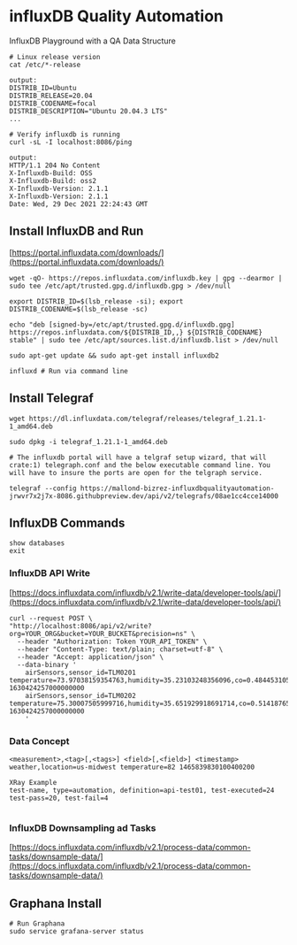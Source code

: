 # influxDB Quality Automation
InfluxDB Playground with a QA Data Structure

```
# Linux release version
cat /etc/*-release 

output:
DISTRIB_ID=Ubuntu
DISTRIB_RELEASE=20.04
DISTRIB_CODENAME=focal
DISTRIB_DESCRIPTION="Ubuntu 20.04.3 LTS"
...
```
```
# Verify influxdb is running
curl -sL -I localhost:8086/ping

output:
HTTP/1.1 204 No Content
X-Influxdb-Build: OSS
X-Influxdb-Build: oss2
X-Influxdb-Version: 2.1.1
X-Influxdb-Version: 2.1.1
Date: Wed, 29 Dec 2021 22:24:43 GMT

```
## Install InfluxDB and Run

[https://portal.influxdata.com/downloads/](https://portal.influxdata.com/downloads/)

```
wget -qO- https://repos.influxdata.com/influxdb.key | gpg --dearmor | sudo tee /etc/apt/trusted.gpg.d/influxdb.gpg > /dev/null

export DISTRIB_ID=$(lsb_release -si); export DISTRIB_CODENAME=$(lsb_release -sc)

echo "deb [signed-by=/etc/apt/trusted.gpg.d/influxdb.gpg] https://repos.influxdata.com/${DISTRIB_ID,,} ${DISTRIB_CODENAME} stable" | sudo tee /etc/apt/sources.list.d/influxdb.list > /dev/null

sudo apt-get update && sudo apt-get install influxdb2

```
```
influxd # Run via command line
```

## Install Telegraf
```
wget https://dl.influxdata.com/telegraf/releases/telegraf_1.21.1-1_amd64.deb

sudo dpkg -i telegraf_1.21.1-1_amd64.deb
```

```
# The influxdb portal will have a telgraf setup wizard, that will crate:1) telegraph.conf and the below executable command line. You will have to insure the ports are open for the telgraph service.

telegraf --config https://mallond-bizrez-influxdbqualityautomation-jrwvr7x2j7x-8086.githubpreview.dev/api/v2/telegrafs/08ae1cc4cce14000
```


## InfluxDB Commands
```
show databases
exit
```

### InfluxDB API Write
[https://docs.influxdata.com/influxdb/v2.1/write-data/developer-tools/api/](https://docs.influxdata.com/influxdb/v2.1/write-data/developer-tools/api/)
```
curl --request POST \
"http://localhost:8086/api/v2/write?org=YOUR_ORG&bucket=YOUR_BUCKET&precision=ns" \
  --header "Authorization: Token YOUR_API_TOKEN" \
  --header "Content-Type: text/plain; charset=utf-8" \
  --header "Accept: application/json" \
  --data-binary '
    airSensors,sensor_id=TLM0201 temperature=73.97038159354763,humidity=35.23103248356096,co=0.48445310567793615 1630424257000000000
    airSensors,sensor_id=TLM0202 temperature=75.30007505999716,humidity=35.651929918691714,co=0.5141876544505826 1630424257000000000
    '
```
### Data Concept
```
<measurement>,<tag>[,<tags>] <field>[,<field>] <timestamp>
weather,location=us-midwest temperature=82 1465839830100400200

XRay Example
test-name, type=automation, definition=api-test01, test-executed=24 test-pass=20, test-fail=4


```
### InfluxDB Downsampling ad Tasks
[https://docs.influxdata.com/influxdb/v2.1/process-data/common-tasks/downsample-data/](https://docs.influxdata.com/influxdb/v2.1/process-data/common-tasks/downsample-data/)

## Graphana Install
```
# Run Graphana
sudo service grafana-server status
```
